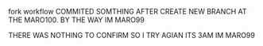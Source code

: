 fork workflow
COMMITED SOMTHING AFTER CREATE NEW BRANCH AT THE MARO100. 
BY THE WAY IM MARO99

THERE WAS NOTHING TO CONFIRM SO I TRY AGIAN ITS 3AM IM MARO99
